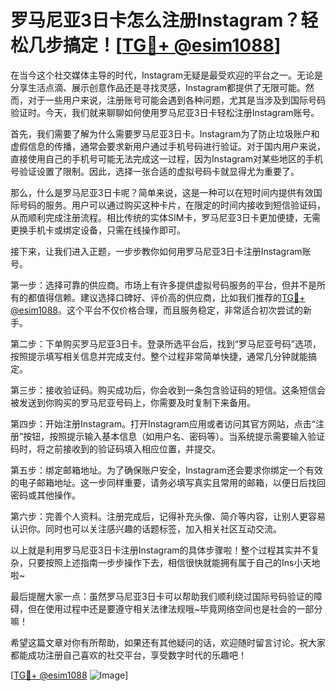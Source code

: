 # 罗马尼亚3日卡怎么注册Instagram？轻松几步搞定！[[TG💪+ @esim1088](https://t.me/s/esim1088)]

在当今这个社交媒体主导的时代，Instagram无疑是最受欢迎的平台之一。无论是分享生活点滴、展示创意作品还是寻找灵感，Instagram都提供了无限可能。然而，对于一些用户来说，注册账号可能会遇到各种问题，尤其是当涉及到国际号码验证时。今天，我们就来聊聊如何使用罗马尼亚3日卡轻松注册Instagram账号。

首先，我们需要了解为什么需要罗马尼亚3日卡。Instagram为了防止垃圾账户和虚假信息的传播，通常会要求新用户通过手机号码进行验证。对于国内用户来说，直接使用自己的手机号可能无法完成这一过程，因为Instagram对某些地区的手机号验证设置了限制。因此，选择一张合适的虚拟号码卡就显得尤为重要了。

那么，什么是罗马尼亚3日卡呢？简单来说，这是一种可以在短时间内提供有效国际号码的服务。用户可以通过购买这种卡片，在限定的时间内接收到短信验证码，从而顺利完成注册流程。相比传统的实体SIM卡，罗马尼亚3日卡更加便捷，无需更换手机卡或绑定设备，只需在线操作即可。

接下来，让我们进入正题，一步步教你如何用罗马尼亚3日卡注册Instagram账号。

第一步：选择可靠的供应商。市场上有许多提供虚拟号码服务的平台，但并不是所有的都值得信赖。建议选择口碑好、评价高的供应商，比如我们推荐的[TG💪+ @esim1088](https://t.me/s/esim1088)。这个平台不仅价格合理，而且服务稳定，非常适合初次尝试的新手。

第二步：下单购买罗马尼亚3日卡。登录所选平台后，找到“罗马尼亚号码”选项，按照提示填写相关信息并完成支付。整个过程非常简单快捷，通常几分钟就能搞定。

第三步：接收验证码。购买成功后，你会收到一条包含验证码的短信。这条短信会被发送到你购买的罗马尼亚号码上，你需要及时复制下来备用。

第四步：开始注册Instagram。打开Instagram应用或者访问其官方网站，点击“注册”按钮，按照提示输入基本信息（如用户名、密码等）。当系统提示需要输入验证码时，将之前接收到的验证码填入相应位置，并提交。

第五步：绑定邮箱地址。为了确保账户安全，Instagram还会要求你绑定一个有效的电子邮箱地址。这一步同样重要，请务必填写真实且常用的邮箱，以便日后找回密码或其他操作。

第六步：完善个人资料。注册完成后，记得补充头像、简介等内容，让别人更容易认识你。同时也可以关注感兴趣的话题标签，加入相关社区互动交流。

以上就是利用罗马尼亚3日卡注册Instagram的具体步骤啦！整个过程其实并不复杂，只要按照上述指南一步步操作下去，相信很快就能拥有属于自己的Ins小天地啦~

最后提醒大家一点：虽然罗马尼亚3日卡可以帮助我们顺利绕过国际号码验证的障碍，但在使用过程中还是要遵守相关法律法规哦~毕竟网络空间也是社会的一部分嘛！

希望这篇文章对你有所帮助，如果还有其他疑问的话，欢迎随时留言讨论。祝大家都能成功注册自己喜欢的社交平台，享受数字时代的乐趣吧！

[[TG💪+ @esim1088](https://t.me/s/esim1088) ![Image](https://i.postimg.cc/4NQfJmqS/Snipaste-2025-05-13-00-14-12.png)]